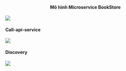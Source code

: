 <h4 style="text-align: center">Mô hình Microservice BookStore</h4>
<img src="https://i.imgur.com/9h0eAki.jpeg">
<br/>
<h4>Call-api-service</h4>
<img src="https://i.imgur.com/nwvAr0q.jpeg">
<h4>Discovery</h4>
<img src="https://i.imgur.com/DwUiNHs.png">

